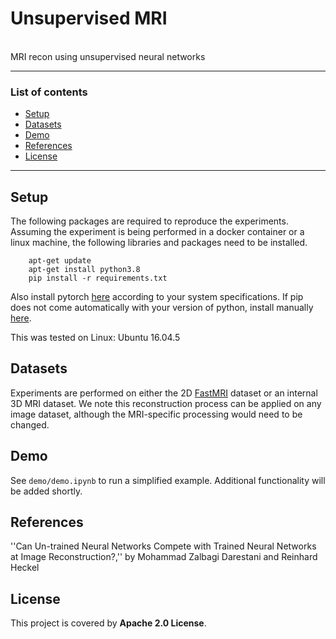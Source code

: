 # Unsupervised MRI

<br>
MRI recon using unsupervised neural networks

***
### List of contents
* [Setup](#Setup) <br>
* [Datasets](#Datasets) <br>
* [Demo](#Demo) <br>
* [References](#References) <br>
* [License](#License)
***

## Setup

The following packages are required to reproduce the experiments. Assuming the experiment is being performed in a docker container or a linux machine, the following libraries and packages need to be installed.

		apt-get update
		apt-get install python3.8
		pip install -r requirements.txt

Also install pytorch [here](https://pytorch.org/) according to your system specifications. If pip does not come automatically with your version of python, install manually [here](https://ehmatthes.github.io/pcc/chapter_12/installing_pip.html).

This was tested on Linux: Ubuntu 16.04.5

## Datasets
Experiments are performed on either the 2D [FastMRI](https://fastmri.org/dataset) dataset or an internal 3D MRI dataset. We note this reconstruction process can be applied on any image dataset, although the MRI-specific processing would need to be changed.

## Demo
See `demo/demo.ipynb` to run a simplified example. Additional functionality will be added shortly. 

## References
''Can Un-trained Neural Networks Compete with Trained Neural Networks at Image Reconstruction?,'' by Mohammad Zalbagi Darestani and Reinhard Heckel

## License
This project is covered by **Apache 2.0 License**.
